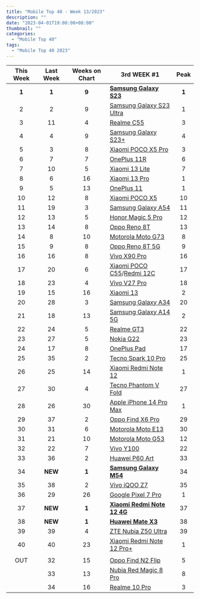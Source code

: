 ```yaml
---
title: "Mobile Top 40 - Week 13/2023"
description: ""
date: "2023-04-01T19:00:00+08:00"
thumbnail: ""
categories:
  - "Mobile Top 40"
tags:
  - "Mobile Top 40 2023"
---
```

<!--more-->
|**This Week**|**Last Week**|**Weeks on Chart**|******3rd WEEK #1******|**Peak**|
|:----:|:----:|:----:|----|:----:|
|**1**|**1**|**9**|**[Samsung Galaxy S23](https://www.gsmarena.com/samsung_galaxy_s23-12082.php)**|**1**|
|2|2|9|[Samsung Galaxy S23 Ultra](https://www.gsmarena.com/samsung_galaxy_s23_ultra-12024.php)|1|
|3|11|4|[Realme C55](https://www.gsmarena.com/realme_c55-12159.php)|3|
|4|4|9|[Samsung Galaxy S23+](https://www.gsmarena.com/samsung_galaxy_s23+-12083.php)|4|
|5|3|8|[Xiaomi POCO X5 Pro](https://www.gsmarena.com/xiaomi_poco_x5_pro-12094.php)|3|
|6|7|7|[OnePlus 11R](https://www.gsmarena.com/oneplus_11r-11915.php)|6|
|7|10|5|[Xiaomi 13 Lite](https://www.gsmarena.com/xiaomi_13_lite-12072.php)|7|
|8|6|16|[Xiaomi 13 Pro](https://www.gsmarena.com/xiaomi_13_pro-11962.php)|1|
|9|5|13|[OnePlus 11](https://www.gsmarena.com/oneplus_11-11893.php)|1|
|10|12|8|[Xiaomi POCO X5](https://www.gsmarena.com/xiaomi_poco_x5-12092.php)|10|
|11|19|3|[Samsung Galaxy A54](https://www.gsmarena.com/samsung_galaxy_a54-12070.php)|11|
|12|13|5|[Honor Magic 5 Pro](https://www.gsmarena.com/honor_magic5_pro-12148.php)|12|
|13|14|8|[Oppo Reno 8T](https://www.gsmarena.com/oppo_reno8_t-12109.php)|13|
|14|8|10|[Motorola Moto G73](https://www.gsmarena.com/motorola_moto_g73-12079.php)|8|
|15|9|8|[Oppo Reno 8T 5G](https://www.gsmarena.com/oppo_reno8_t_5g-12069.php)|9|
|16|16|8|[Vivo X90 Pro](https://www.gsmarena.com/vivo_x90_pro-11989.php)|16|
|17|20|6|[Xiaomi POCO C55](https://www.gsmarena.com/xiaomi_poco_c55-12126.php)/[Redmi 12C](https://www.gsmarena.com/xiaomi_redmi_12c-12051.php)|17|
|18|23|4|[Vivo V27 Pro](https://www.gsmarena.com/vivo_v27_pro-12117.php)|18|
|19|15|16|[Xiaomi 13](https://www.gsmarena.com/xiaomi_13-12013.php)|2|
|20|28|3|[Samsung Galaxy A34](https://www.gsmarena.com/samsung_galaxy_a34-12074.php)|20|
|21|18|13|[Samsung Galaxy A14 5G](https://www.gsmarena.com/samsung_galaxy_a14_5g-12004.php)|2|
|22|24|5|[Realme GT3](https://www.gsmarena.com/realme_gt3-12120.php)|22|
|23|27|5|[Nokia G22](https://www.gsmarena.com/nokia_g22-12137.php)|23|
|24|17|8|[OnePlus Pad](https://www.gsmarena.com/oneplus_pad-12112.php)|17|
|25|35|2|[Tecno Spark 10 Pro](https://www.gsmarena.com/tecno_spark_10_pro-12156.php)|25|
|26|25|14|[Xiaomi Redmi Note 12](https://www.gsmarena.com/xiaomi_redmi_note_12-12063.php)|1|
|27|30|4|[Tecno Phantom V Fold](https://www.gsmarena.com/tecno_phantom_v_fold-12150.php)|27|
|28|26|30|[Apple iPhone 14 Pro Max](https://www.gsmarena.com/apple_iphone_14_pro_max-11773.php)|1|
|29|37|2|[Oppo Find X6 Pro](https://www.gsmarena.com/oppo_find_x6_pro-12105.php)|29|
|30|31|6|[Motorola Moto E13](https://www.gsmarena.com/motorola_moto_e13-12090.php)|30|
|31|21|10|[Motorola Moto G53](https://www.gsmarena.com/motorola_moto_g53-12028.php)|12|
|32|22|7|[Vivo Y100](https://www.gsmarena.com/vivo_y100-12121.php)|22|
|33|36|2|[Huawei P60 Art](https://www.gsmarena.com/huawei_p60_art-12192.php)|33|
|34|**NEW**|**1**|**[Samsung Galaxy M54](https://www.gsmarena.com/samsung_galaxy_m54-12189.php)**|34|
|35|38|2|[Vivo iQOO Z7](https://www.gsmarena.com/vivo_iqoo_z7-12163.php)|35|
|36|29|26|[Google Pixel 7 Pro](https://www.gsmarena.com/google_pixel_7_pro-11908.php)|1|
|37|**NEW**|**1**|**[Xiaomi Redmi Note 12 4G](https://www.gsmarena.com/xiaomi_redmi_note_12_4g-12188.php)**|37|
|38|**NEW**|**1**|**[Huawei Mate X3](https://www.gsmarena.com/huawei_mate_x3-12186.php)**|38|
|39|39|4|[ZTE Nubia Z50 Ultra](https://www.gsmarena.com/zte_nubia_z50_ultra-12157.php)|39|
|40|40|23|[Xiaomi Redmi Note 12 Pro+](https://www.gsmarena.com/xiaomi_redmi_note_12_pro+-11954.php)|1|
||||||
|OUT|32|15|[Oppo Find N2 Flip](https://www.gsmarena.com/oppo_find_n2_flip-12014.php)|5|
||33|13|[Nubia Red Magic 8 Pro](https://www.gsmarena.com/zte_nubia_red_magic_8_pro-12015.php)|8|
||34|16|[Realme 10 Pro](https://www.gsmarena.com/realme_10_pro-11978.php)|3|
